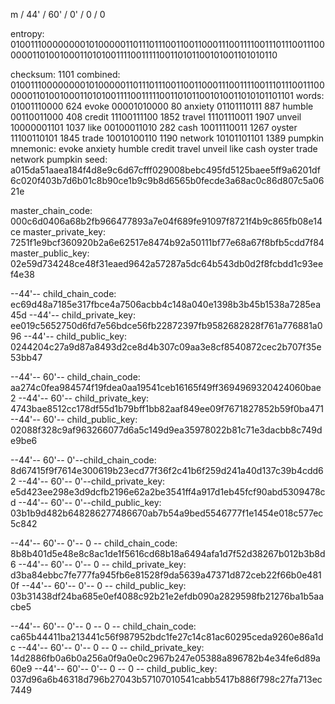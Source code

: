 m / 44' / 60' / 0' / 0 / 0

entropy: 01001110000000010100000110111011100110011000111001111001110111001110000001101001000110101001111001111100110101100101001101010110

checksum: 1101
combined: 010011100000000101000001101110111001100110001110011110011101110011100000011010010001101010011110011111001101011001010011010101101101
words:
01001110000 624 evoke
00001010000 80 anxiety
01101110111 887 humble
00110011000 408 credit
11100111100 1852 travel
11101110011 1907 unveil
10000001101 1037 like
00100011010 282 cash
10011110011 1267 oyster
11100110101 1845 trade
10010100110 1190 network
10101101101 1389 pumpkin
mnemonic: evoke anxiety humble credit travel unveil like cash oyster trade network pumpkin
seed: a015da51aaea184f4d8e9c6d67cfff029008bebc495fd5125baee5ff9a6201df6c020f403b7d6b01c8b90ce1b9c9b8d6565b0fecde3a68ac0c86d807c5a0621e

master_chain_code: 000c6d0406a68b2fb966477893a7e04f689fe91097f8721f4b9c865fb08e14ce
master_private_key: 7251f1e9bcf360920b2a6e62517e8474b92a50111bf77e68a67f8bfb5cdd7f84
master_public_key: 02e59d734248ce48f31eaed9642a57287a5dc64b543db0d2f8fcbdd1c93eef4e38

--44'-- child_chain_code: ec69d48a7185e317fbce4a7506acbb4c148a040e1398b3b45b1538a7285ea45d
--44'-- child_private_key: ee019c5652750d6fd7e56bdce56fb22872397fb9582682828f761a776881a096
--44'-- child_public_key: 0244204c27a9d87a8493d2ce8d4b307c09aa3e8cf8540872cec2b707f35e53bb47

--44'-- 60'-- child_chain_code: aa274c0fea984574f19fdea0aa19541ceb16165f49ff3694969320424060bae2
--44'-- 60'-- child_private_key: 4743bae8512cc178df55d1b79bff1bb82aaf849ee09f7671827852b59f0ba471
--44'-- 60'-- child_public_key: 02088f328c9af963266077d6a5c149d9ea35978022b81c71e3dacbb8c749de9be6

--44'-- 60'-- 0'--child_chain_code: 8d67415f9f7614e300619b23ecd77f36f2c41b6f259d241a40d137c39b4cdd62
--44'-- 60'-- 0'--child_private_key: e5d423ee298e3d9dcfb2196e62a2be3541ff4a917d1eb45fcf90abd5309478cd
--44'-- 60'-- 0'--child_public_key: 03b1b9d482b648286277486670ab7b54a9bed5546777f1e1454e018c577ec5c842

--44'-- 60'-- 0'-- 0 -- child_chain_code: 8b8b401d5e48e8c8ac1de1f5616cd68b18a6494afa1d7f52d38267b012b3b8d6
--44'-- 60'-- 0'-- 0 -- child_private_key: d3ba84ebbc7fe777fa945fb6e81528f9da5639a47371d872ceb22f66b0e4810f
--44'-- 60'-- 0'-- 0 -- child_public_key: 03b31438df24ba685e0ef4088c92b21e2efdb090a2829598fb21276ba1b5aacbe5

--44'-- 60'-- 0'-- 0 -- 0 -- child_chain_code: ca65b44411ba213441c56f987952bdc1fe27c14c81ac60295ceda9260e86a1dc
--44'-- 60'-- 0'-- 0 -- 0 -- child_private_key: 14d2886fb0a6b0a256a0f9a0e0c2967b247e05388a896782b4e34fe6d89a60e9
--44'-- 60'-- 0'-- 0 -- 0 -- child_public_key: 037d96a6b46318d796b27043b57107010541cabb5417b886f798c27fa713ec7449

